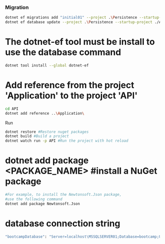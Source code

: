 ### Migration
```bash
dotnet ef migrations add "initial01" --project .\Persistence --startup-project .\API --output-dir .\Migrations
dotnet ef database update --project .\Persistence --startup-project ./API
```

# The dotnet-ef tool must be install to use the database command
```bash
dotnet tool install --global dotnet-ef
```

# Add reference from the project 'Application' to the project 'API'
```bash
cd API
dotnet add reference ..\Application\ 
```

Run
```bash
dotnet restore #Restore nuget packages
dotnet build #Build a project
dotnet watch run -p API #Run the project with hot reload
```

# dotnet add package <PACKAGE_NAME> #install a NuGet package
```bash
#For example, to install the Newtonsoft.Json package, 
#use the following command
dotnet add package Newtonsoft.Json
```

# database connection string
```bash
"bootcampDatabase": "Server=localhost\MSSQLSERVER01;Database=bootcamp;User ID=test02;password=123456;TrustServerCertificate=True;Trusted_Connection=True"
```
